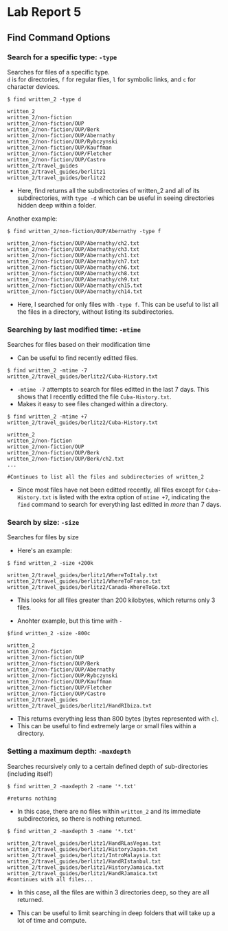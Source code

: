 # Lab Report 5
## **Find Command Options**

### **Search for a specific type: `-type`**
Searches for files of a specific type. \
`d` is for directories, `f` for regular files, `l` for symbolic links, and `c` for character devices.

```
$ find written_2 -type d

written_2
written_2/non-fiction
written_2/non-fiction/OUP
written_2/non-fiction/OUP/Berk
written_2/non-fiction/OUP/Abernathy
written_2/non-fiction/OUP/Rybczynski
written_2/non-fiction/OUP/Kauffman
written_2/non-fiction/OUP/Fletcher
written_2/non-fiction/OUP/Castro
written_2/travel_guides
written_2/travel_guides/berlitz1
written_2/travel_guides/berlitz2
```

- Here, find returns all the subdirectories of written_2 and all of its subdirectories, with `type -d` which can be useful in seeing directories hidden deep within a folder.

Another example: 

```
$ find written_2/non-fiction/OUP/Abernathy -type f 

written_2/non-fiction/OUP/Abernathy/ch2.txt
written_2/non-fiction/OUP/Abernathy/ch3.txt
written_2/non-fiction/OUP/Abernathy/ch1.txt
written_2/non-fiction/OUP/Abernathy/ch7.txt
written_2/non-fiction/OUP/Abernathy/ch6.txt
written_2/non-fiction/OUP/Abernathy/ch8.txt
written_2/non-fiction/OUP/Abernathy/ch9.txt
written_2/non-fiction/OUP/Abernathy/ch15.txt
written_2/non-fiction/OUP/Abernathy/ch14.txt

```

- Here, I searched for only files with `-type f`. This can be useful to list all the files in a directory, without listing its subdirectories. 

### **Searching by last modified time: `-mtime`**
Searches for files based on their modification time
- Can be useful to find recently editted files. 

```
$ find written_2 -mtime -7
written_2/travel_guides/berlitz2/Cuba-History.txt

```
- `-mtime -7` attempts to search for files editted in the last 7 days. This shows that I recently editted the file `Cuba-History.txt`.
- Makes it easy to see files changed within a directory.

```
$ find written_2 -mtime +7
written_2/travel_guides/berlitz2/Cuba-History.txt

written_2
written_2/non-fiction
written_2/non-fiction/OUP
written_2/non-fiction/OUP/Berk
written_2/non-fiction/OUP/Berk/ch2.txt
...

#Continues to list all the files and subdirectories of written_2
```

- Since most files have not been editted recently, all files except for `Cuba-History.txt` is listed with the extra option of `mtime +7`, indicating the `find` command to search for everything last editted in *more* than 7 days.

### **Search by size: `-size`**
Searches for files by size
- Here's an example:

```
$ find written_2 -size +200k

written_2/travel_guides/berlitz1/WhereToItaly.txt
written_2/travel_guides/berlitz1/WhereToFrance.txt
written_2/travel_guides/berlitz2/Canada-WhereToGo.txt
```

- This looks for all files greater than 200 kilobytes, which returns only 3 files. 

- Anohter example, but this time with `-`
```
$find written_2 -size -800c

written_2
written_2/non-fiction
written_2/non-fiction/OUP
written_2/non-fiction/OUP/Berk
written_2/non-fiction/OUP/Abernathy
written_2/non-fiction/OUP/Rybczynski
written_2/non-fiction/OUP/Kauffman
written_2/non-fiction/OUP/Fletcher
written_2/non-fiction/OUP/Castro
written_2/travel_guides
written_2/travel_guides/berlitz1/HandRIbiza.txt
```
- This returns everything less than 800 bytes (bytes represented with `c`). 
- This can be useful to find extremely large or small files within a directory.

### **Setting a maximum depth: `-maxdepth`**
Searches recursively only to a certain defined depth of sub-directories (including itself)

```
$ find written_2 -maxdepth 2 -name '*.txt'

#returns nothing
```

- In this case, there are no files within `written_2` and its immediate subdirectories, so there is nothing returned.

```
$ find written_2 -maxdepth 3 -name '*.txt'

written_2/travel_guides/berlitz1/HandRLasVegas.txt
written_2/travel_guides/berlitz1/HistoryJapan.txt
written_2/travel_guides/berlitz1/IntroMalaysia.txt
written_2/travel_guides/berlitz1/HandRIstanbul.txt
written_2/travel_guides/berlitz1/HistoryJamaica.txt
written_2/travel_guides/berlitz1/HandRJamaica.txt
#continues with all files...
```
- In this case, all the files are within 3 directories deep, so they are all returned.

- This can be useful to limit searching in deep folders that will take up a lot of time and compute.